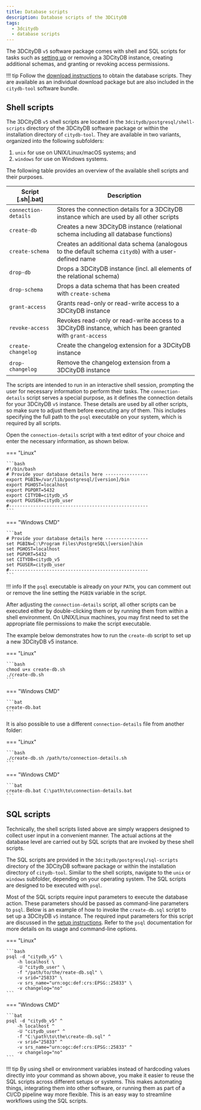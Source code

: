 ```yaml
---
title: Database scripts
description: Database scripts of the 3DCityDB
tags:
  - 3dcitydb
  - database scripts
---
```


The 3DCityDB `v5` software package comes with shell and SQL scripts for tasks such as
[setting up](../first-steps/setup.md#3dcitydb-setup-steps) or removing a 3DCityDB instance, creating
additional schemas, and granting or revoking access permissions. 

!!! tip
    Follow the [download instructions](../download.md) to obtain the database scripts. They are available as an individual
    download package but are also included in the `citydb-tool` software bundle.

## Shell scripts

The 3DCityDB `v5` shell scripts are located in the `3dcitydb/postgresql/shell-scripts` directory of the 3DCityDB
software package or within the installation directory of `citydb-tool`. They are available in two variants,
organized into the following subfolders:

1. `unix` for use on UNIX/Linux/macOS systems; and
2. `windows` for use on Windows systems.

The following table provides an overview of the available shell scripts and their purposes.

| Script [.sh\|.bat]   | Description                                                                                               |
|----------------------|-----------------------------------------------------------------------------------------------------------|
| `connection-details` | Stores the connection details for a 3DCityDB instance which are used by all other scripts                 |
| `create-db`          | Creates a new 3DCityDB instance (relational schema including all database functions)                      |
| `create-schema`      | Creates an additional data schema (analogous to the default schema `citydb`) with a user-defined name     |
| `drop-db`            | Drops a 3DCityDB instance (incl. all elements of the relational schema)                                   |
| `drop-schema`        | Drops a data schema that has been created with `create-schema`                                            |
| `grant-access`       | Grants read-only or read-write access to a 3DCityDB instance                                              |
| `revoke-access`      | Revokes read-only or read-write access to a 3DCityDB instance, which has been granted with `grant-access` |
| `create-changelog`   | Create the changelog extension for a 3DCityDB instance                                                    |
| `drop-changelog`     | Remove the changelog extension from a 3DCityDB instance                                                   |

The scripts are intended to run in an interactive shell session, prompting the user for necessary information to perform
their tasks. The `connection-details` script serves a special purpose, as it defines the connection details for your
3DCityDB `v5` instance. These details are used by all other scripts, so make sure to adjust them before executing any of
them. This includes specifying the full path to the `psql` executable on your system, which is required by all scripts.

Open the `connection-details` script with a text editor of your choice and enter the necessary information, as shown
below.

=== "Linux"

    ```bash
    #!/bin/bash
    # Provide your database details here ----------------
    export PGBIN=/var/lib/postgresql/[version]/bin
    export PGHOST=localhost
    export PGPORT=5432
    export CITYDB=citydb_v5
    export PGUSER=citydb_user
    #----------------------------------------------------
    ```

=== "Windows CMD"

    ```bat
    # Provide your database details here ----------------
    set PGBIN=C:\Program Files\PostgreSQL\[version]\bin
    set PGHOST=localhost
    set PGPORT=5432
    set CITYDB=citydb_v5
    set PGUSER=citydb_user
    #----------------------------------------------------
    ```

!!! info
    If the `psql` executable is already on your `PATH`, you can comment out or remove the line setting
    the `PGBIN` variable in the script.

After adjusting the `connection-details` script, all other scripts can be executed either by double-clicking them or by
running them from within a shell environment. On UNIX/Linux machines, you may first need to set the appropriate file
permissions to make the script executable.

The example below demonstrates how to run the `create-db` script to set up a new 3DCityDB v5 instance.

=== "Linux"

    ```bash
    chmod u+x create-db.sh
    ./create-db.sh
    ```

=== "Windows CMD"

    ```bat
    create-db.bat
    ```

It is also possible to use a different `connection-details` file from another folder:

=== "Linux"

    ```bash
    ./create-db.sh /path/to/connection-details.sh
    ```

=== "Windows CMD"

    ```bat
    create-db.bat C:\path\to\connection-details.bat
    ```

## SQL scripts

Technically, the shell scripts listed above are simply wrappers designed to collect user input in a convenient manner.
The actual actions at the database level are carried out by SQL scripts that are invoked by these shell scripts.

The SQL scripts are provided in the `3dcitydb/postgresql/sql-scripts` directory of the 3DCityDB software package
or within the installation directory of `citydb-tool`. Similar to the shell scripts, navigate to the `unix` or `windows`
subfolder, depending on your operating system. The SQL scripts are designed to be executed with `psql`.

Most of the SQL scripts require input parameters to execute the database action. These parameters should be
passed as command-line parameters to `psql`. Below is an example of how to invoke the `create-db.sql` script to set up
a 3DCityDB `v5` instance. The required input parameters for this script are discussed in the
[setup instructions](../first-steps/setup.md#3dcitydb-setup-steps). Refer to the `psql` documentation for more details
on its usage and command-line options.

=== "Linux"

    ```bash
    psql -d "citydb_v5" \
        -h localhost \
        -U "citydb_user" \
        -f "/path/to/the/reate-db.sql" \
        -v srid="25833" \
        -v srs_name="urn:ogc:def:crs:EPSG::25833" \
        -v changelog="no"
    ```

=== "Windows CMD"

    ```bat
    psql -d "citydb_v5" ^
        -h localhost ^
        -U "citydb_user" ^
        -f "C:\path\to\the\create-db.sql" ^
        -v srid="25833" ^
        -v srs_name="urn:ogc:def:crs:EPSG::25833" ^
        -v changelog="no"
    ```

!!! tip
    By using shell or environment variables instead of hardcoding values directly into your command as shown above, you make
    it easier to reuse the SQL scripts across different setups or systems. This makes automating things, integrating them
    into other software, or running them as part of a CI/CD pipeline way more flexible. This is an easy way to streamline
    workflows using the SQL scripts.